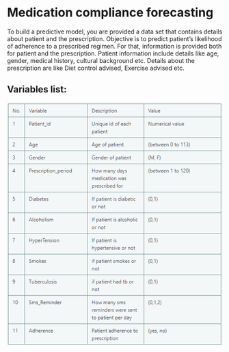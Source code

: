 # Medication compliance forecasting

To build a predictive model, you are provided a data set that contains details about patient and the prescription. 
Objective is to predict patient’s likelihood of adherence to a prescribed regimen. For that, information is provided both for patient and the prescription. Patient information include details like age, gender, medical history, cultural background etc. Details about the prescription are like Diet control advised, Exercise advised etc.

## Variables list:
![alt text](https://github.com/abhranil-datascience/PrescriptionAdherence/blob/master/Capture.PNG)

